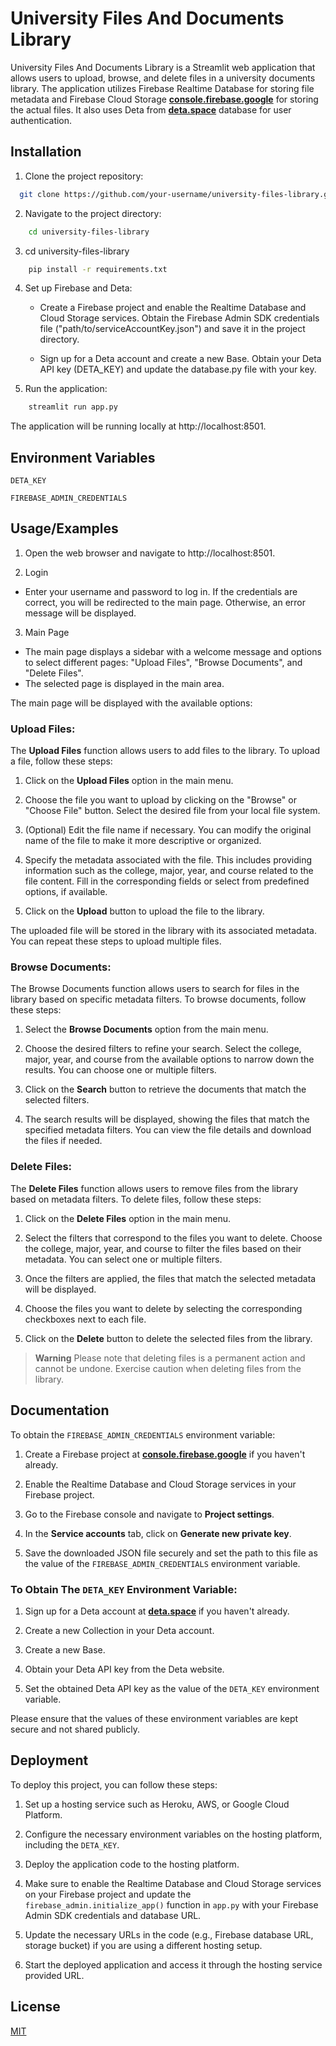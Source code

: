 
# University Files And Documents Library

University Files And Documents Library is a Streamlit web application that allows users to upload, browse, and delete files in a university documents library. The application utilizes Firebase Realtime Database for storing file metadata and Firebase Cloud Storage [**console.firebase.google**](https://console.firebase.google.com/)  for storing the actual files. It also uses Deta from [**deta.space**](https://deta.space/) database for user authentication.



## Installation

1. Clone the project repository:


```bash
  git clone https://github.com/your-username/university-files-library.git

```
    
2. Navigate to the project directory:



```bash
    cd university-files-library

```

3. cd university-files-library


```bash
    pip install -r requirements.txt

```

4. Set up Firebase and Deta:

    * Create a Firebase project and enable the Realtime Database and Cloud Storage services. Obtain the Firebase Admin SDK credentials file ("path/to/serviceAccountKey.json") and save it in the project directory.

   * Sign up for a Deta account and create a new Base. Obtain your Deta API key (DETA_KEY) and update the database.py file with your key.



5. Run the application:

```bash
    streamlit run app.py

```

The application will be running locally at http://localhost:8501.


## Environment Variables



`DETA_KEY`

`FIREBASE_ADMIN_CREDENTIALS`


## Usage/Examples

1. Open the web browser and navigate to http://localhost:8501.

2. Login
- Enter your username and password to log in. If the credentials are correct, you will be redirected to the main page. Otherwise, an error message will be displayed.

3. Main Page
- The main page displays a sidebar with a welcome message and options to select different pages: "Upload Files", "Browse Documents", and "Delete Files".
- The selected page is displayed in the main area.

The main page will be displayed with the available options:

### Upload Files:

The **Upload Files** function allows users to add files to the library. To upload a file, follow these steps:

1. Click on the **Upload Files** option in the main menu.

2. Choose the file you want to upload by clicking on the "Browse" or "Choose File" button. Select the desired file from your local file system.

3. (Optional) Edit the file name if necessary. You can modify the original name of the file to make it more descriptive or organized.

4. Specify the metadata associated with the file. This includes providing information such as the college, major, year, and course related to the file content. Fill in the corresponding fields or select from predefined options, if available.

5. Click on the **Upload** button to upload the file to the library.

The uploaded file will be stored in the library with its associated metadata. You can repeat these steps to upload multiple files.

### Browse Documents:

The Browse Documents function allows users to search for files in the library based on specific metadata filters. To browse documents, follow these steps:

1. Select the **Browse Documents** option from the main menu.

2. Choose the desired filters to refine your search. Select the college, major, year, and course from the available options to narrow down the results. You can choose one or multiple filters.

3. Click on the **Search** button to retrieve the documents that match the selected filters.

4. The search results will be displayed, showing the files that match the specified metadata filters. You can view the file details and download the files if needed.

### Delete Files:

The **Delete Files** function allows users to remove files from the library based on metadata filters. To delete files, follow these steps:

1. Click on the **Delete Files** option in the main menu.

2. Select the filters that correspond to the files you want to delete. Choose the college, major, year, and course to filter the files based on their metadata. You can select one or multiple filters.

3. Once the filters are applied, the files that match the selected metadata will be displayed.

4. Choose the files you want to delete by selecting the corresponding checkboxes next to each file.

5. Click on the **Delete** button to delete the selected files from the library.

> **Warning**
Please note that deleting files is a permanent action and cannot be undone. Exercise caution when deleting files from the library.


## Documentation

To obtain the `FIREBASE_ADMIN_CREDENTIALS` environment variable:

1. Create a Firebase project at [**console.firebase.google**](https://console.firebase.google.com/) if you haven't already.

2. Enable the Realtime Database and Cloud Storage services in your Firebase project.

3. Go to the Firebase console and navigate to **Project settings**.

4. In the **Service accounts** tab, click on **Generate new private key**.

5. Save the downloaded JSON file securely and set the path to this file as the value of the `FIREBASE_ADMIN_CREDENTIALS` environment variable.

### **To Obtain The `DETA_KEY` Environment Variable:**

1. Sign up for a Deta account at [**deta.space**](https://www.deta.space/) if you haven't already.

2. Create a new Collection in your Deta account.

3. Create a new Base.

3. Obtain your Deta API key from the Deta website.

4. Set the obtained Deta API key as the value of the `DETA_KEY` environment variable.

Please ensure that the values of these environment variables are kept secure and not shared publicly.
## Deployment

To deploy this project, you can follow these steps:

1. Set up a hosting service such as Heroku, AWS, or Google Cloud Platform.

2. Configure the necessary environment variables on the hosting platform, including the `DETA_KEY`.

3. Deploy the application code to the hosting platform.

4. Make sure to enable the Realtime Database and Cloud Storage services on your Firebase project and update the `firebase_admin.initialize_app()` function in `app.py` with your Firebase Admin SDK credentials and database URL.

5. Update the necessary URLs in the code (e.g., Firebase database URL, storage bucket) if you are using a different hosting setup.

6. Start the deployed application and access it through the hosting service provided URL.
## License

[MIT](https://choosealicense.com/licenses/mit/)

